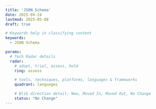 ```yaml
---
title: 'JSON Schema'
date: 2025-04-24
lastmod: 2025-05-08
draft: true

# Keywords help in classifying content
keywords:
  - JSON Schema

params:
  # Tech Radar details
  radar:
    # adopt, trial, assess, hold
    ring: assess

    # tools, techniques, platforms, languages & frameworks
    quadrant: languages

    # Blib direction detail: New, Moved In, Moved Out, No Change
    status: "No Change"
---
```


<!-- TODO: Add a Summary -->

<!--more-->

<!-- TODO: Add additional info -->
